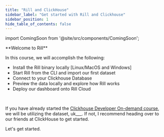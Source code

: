 ```yaml
---
title: "Rill and ClickHouse"
sidebar_label: "Get started with Rill and Clickhouse"
sidebar_position: 1
hide_table_of_contents: false
---
```

import ComingSoon from '@site/src/components/ComingSoon';

<ComingSoon />

<div id='contents_to_overlay'>
**Welcome to Rill**


In this course, we will accomplish the following:

- Install the Rill binary locally [Linux/MacOS and Windows]
- Start Rill from the CLI and import our first dataset
- Connect to your Clickhouse Database
- Preview the data locally and explore how Rill works
- Deploy our dashboard onto Rill Cloud

<br />

If you have already started the <a href ='https://learn.clickhouse.com/visitor_catalog_class/show/1328973/ClickHouse-Developer-Learning-Path' target="_blank"> Clickhouse Developer On-demand course</a>, we will be utilizing the dataset, uk___. If not, I recommend heading over to our friends at ClickHouse to get started.


Let's get started.

</div>